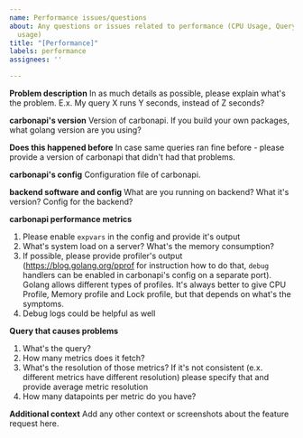 ```yaml
---
name: Performance issues/questions
about: Any questions or issues related to performance (CPU Usage, Query time, Memory
  usage)
title: "[Performance]"
labels: performance
assignees: ''

---
```


**Problem description**
In as much details as possible, please explain what's the problem. E.x. My query X runs Y seconds, instead of Z seconds?

**carbonapi's version**
Version of carbonapi. If you build your own packages, what golang version are you using?

**Does this happened before**
In case same queries ran fine before - please provide a version of carbonapi that didn't had that problems.

**carbonapi's config**
Configuration file of carbonapi.

**backend software and config**
What are you running on backend? What it's version? Config for the backend?

**carbonapi performance metrics**
1. Please enable `expvars` in the config and provide it's output
2. What's system load on a server? What's the memory consumption?
3. If possible, please provide profiler's output (https://blog.golang.org/pprof for instruction how to do that, `debug` handlers can be enabled in carbonapi's config on a separate port). Golang allows different types of profiles. It's always better to give CPU Profile, Memory profile and Lock profile, but that depends on what's the symptoms.
4. Debug logs could be helpful as well

**Query that causes problems**
1. What's the query?
2. How many metrics does it fetch?
3. What's the resolution of those metrics? If it's not consistent (e.x. different metrics have different resolution) please specify that and provide average metric resolution
4. How many datapoints per metric do you have?

**Additional context**
Add any other context or screenshots about the feature request here.
